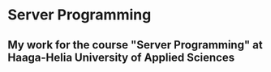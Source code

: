 # Server Programming
## My work for the course "Server Programming" at Haaga-Helia University of Applied Sciences
